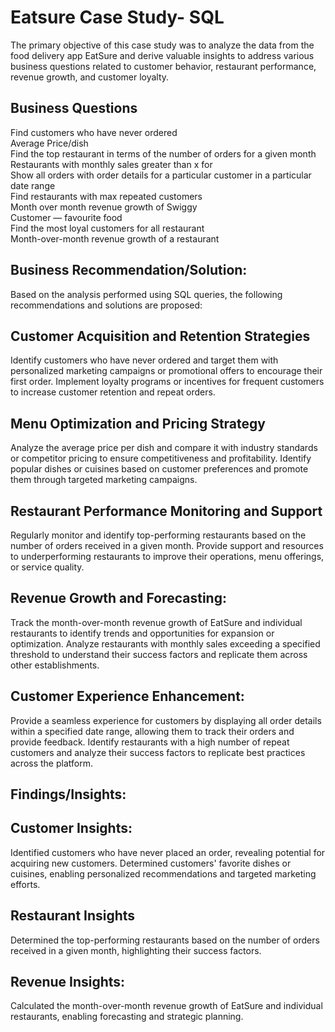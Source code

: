 
# Eatsure Case Study- SQL

The primary objective of this case study was to analyze the data from the food delivery app EatSure and derive valuable insights to address various business questions related to customer behavior, restaurant performance, revenue growth, and customer loyalty.


## Business Questions

Find customers who have never ordered<br/>
Average Price/dish<br/>
Find the top restaurant in terms of the number of orders for a given month<br/>
Restaurants with monthly sales greater than x for<br/>
Show all orders with order details for a particular customer in a particular date range<br/>
Find restaurants with max repeated customers<br/>
Month over month revenue growth of Swiggy<br/>
Customer — favourite food<br/>
Find the most loyal customers for all restaurant<br/>
Month-over-month revenue growth of a restaurant<br/>
## Business Recommendation/Solution: <br/>
Based on the analysis performed using SQL queries, the following recommendations and solutions are proposed:<br/>


## Customer Acquisition and Retention Strategies

Identify customers who have never ordered and target them with personalized marketing campaigns or promotional offers to encourage their first order.
Implement loyalty programs or incentives for frequent customers to increase customer retention and repeat orders.
## Menu Optimization and Pricing Strategy
Analyze the average price per dish and compare it with industry standards or competitor pricing to ensure competitiveness and profitability.
Identify popular dishes or cuisines based on customer preferences and promote them through targeted marketing campaigns.
## Restaurant Performance Monitoring and Support
Regularly monitor and identify top-performing restaurants based on the number of orders received in a given month.
Provide support and resources to underperforming restaurants to improve their operations, menu offerings, or service quality.

## Revenue Growth and Forecasting:
Track the month-over-month revenue growth of EatSure and individual restaurants to identify trends and opportunities for expansion or optimization.
Analyze restaurants with monthly sales exceeding a specified threshold to understand their success factors and replicate them across other establishments.
## Customer Experience Enhancement:
Provide a seamless experience for customers by displaying all order details within a specified date range, allowing them to track their orders and provide feedback.
Identify restaurants with a high number of repeat customers and analyze their success factors to replicate best practices across the platform.
## Findings/Insights:
## Customer Insights:
Identified customers who have never placed an order, revealing potential for acquiring new customers.
Determined customers' favorite dishes or cuisines, enabling personalized recommendations and targeted marketing efforts.
## Restaurant Insights
Determined the top-performing restaurants based on the number of orders received in a given month, highlighting their success factors.
##  Revenue Insights:
Calculated the month-over-month revenue growth of EatSure and individual restaurants, enabling forecasting and strategic planning.


